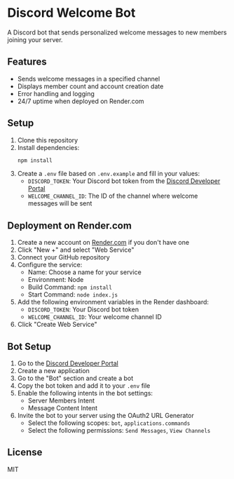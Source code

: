 # Discord Welcome Bot

A Discord bot that sends personalized welcome messages to new members joining your server.

## Features

- Sends welcome messages in a specified channel
- Displays member count and account creation date
- Error handling and logging
- 24/7 uptime when deployed on Render.com

## Setup

1. Clone this repository
2. Install dependencies:
   ```bash
   npm install
   ```
3. Create a `.env` file based on `.env.example` and fill in your values:
   - `DISCORD_TOKEN`: Your Discord bot token from the [Discord Developer Portal](https://discord.com/developers/applications)
   - `WELCOME_CHANNEL_ID`: The ID of the channel where welcome messages will be sent

## Deployment on Render.com

1. Create a new account on [Render.com](https://render.com) if you don't have one
2. Click "New +" and select "Web Service"
3. Connect your GitHub repository
4. Configure the service:
   - Name: Choose a name for your service
   - Environment: Node
   - Build Command: `npm install`
   - Start Command: `node index.js`
5. Add the following environment variables in the Render dashboard:
   - `DISCORD_TOKEN`: Your Discord bot token
   - `WELCOME_CHANNEL_ID`: Your welcome channel ID
6. Click "Create Web Service"

## Bot Setup

1. Go to the [Discord Developer Portal](https://discord.com/developers/applications)
2. Create a new application
3. Go to the "Bot" section and create a bot
4. Copy the bot token and add it to your `.env` file
5. Enable the following intents in the bot settings:
   - Server Members Intent
   - Message Content Intent
6. Invite the bot to your server using the OAuth2 URL Generator
   - Select the following scopes: `bot`, `applications.commands`
   - Select the following permissions: `Send Messages`, `View Channels`

## License

MIT 